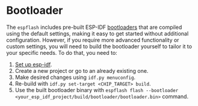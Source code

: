# Bootloader

The `espflash` includes pre-built ESP-IDF [bootloaders] that are compiled using the default settings, making it easy to get started without additional configuration. However, if you require more advanced functionality or custom settings, you will need to build the bootloader yourself to tailor it to your specific needs. To do that, you need to:
1. [Set up esp-idf].
2. Create a new project or go to an already existing one.
3. Make desired changes using `idf.py menuconfig`.
4. Re-build with `idf.py set-target <CHIP_TARGET> build`.
5. Use the built bootloader binary with `espflash flash --bootloader <your_esp_idf_project/build/bootloader/bootloader.bin>` command.


[bootloaders]: https://github.com/esp-rs/espflash/tree/main/espflash/resources/bootloaders
[Set up esp-idf]: https://docs.espressif.com/projects/esp-idf/en/stable/esp32/get-started/index.html#manual-installation